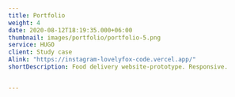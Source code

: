```yaml
---
title: Portfolio 
weight: 4
date: 2020-08-12T18:19:35.000+06:00
thumbnail: images/portfolio/portfolio-5.png
service: HUGO
client: Study case
Alink: "https://instagram-lovelyfox-code.vercel.app/"
shortDescription: Food delivery website-prototype. Responsive.


---
```

